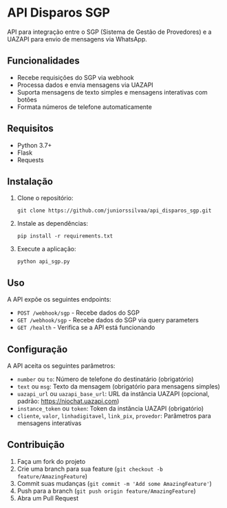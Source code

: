 # API Disparos SGP

API para integração entre o SGP (Sistema de Gestão de Provedores) e a UAZAPI para envio de mensagens via WhatsApp.

## Funcionalidades

- Recebe requisições do SGP via webhook
- Processa dados e envia mensagens via UAZAPI
- Suporta mensagens de texto simples e mensagens interativas com botões
- Formata números de telefone automaticamente

## Requisitos

- Python 3.7+
- Flask
- Requests

## Instalação

1. Clone o repositório:
   ```
   git clone https://github.com/juniorssilvaa/api_disparos_sgp.git
   ```

2. Instale as dependências:
   ```
   pip install -r requirements.txt
   ```

3. Execute a aplicação:
   ```
   python api_sgp.py
   ```

## Uso

A API expõe os seguintes endpoints:

- `POST /webhook/sgp` - Recebe dados do SGP
- `GET /webhook/sgp` - Recebe dados do SGP via query parameters
- `GET /health` - Verifica se a API está funcionando

## Configuração

A API aceita os seguintes parâmetros:

- `number` ou `to`: Número de telefone do destinatário (obrigatório)
- `text` ou `msg`: Texto da mensagem (obrigatório para mensagens simples)
- `uazapi_url` ou `uazapi_base_url`: URL da instância UAZAPI (opcional, padrão: https://niochat.uazapi.com)
- `instance_token` ou `token`: Token da instância UAZAPI (obrigatório)
- `cliente`, `valor`, `linhadigitavel`, `link_pix`, `provedor`: Parâmetros para mensagens interativas

## Contribuição

1. Faça um fork do projeto
2. Crie uma branch para sua feature (`git checkout -b feature/AmazingFeature`)
3. Commit suas mudanças (`git commit -m 'Add some AmazingFeature'`)
4. Push para a branch (`git push origin feature/AmazingFeature`)
5. Abra um Pull Request